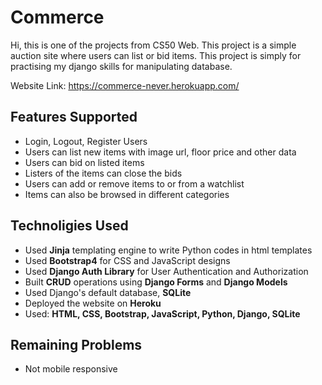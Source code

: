 <h1>Commerce</h1>
<p>Hi, this is one of the projects from CS50 Web. This project is a simple auction site where users can list or bid items. This project is simply for practising my django skills for manipulating database.</p>

Website Link: https://commerce-never.herokuapp.com/

<h2>Features Supported</h2>
<ul>
    <li>Login, Logout, Register Users</li>
    <li>Users can list new items with image url, floor price and other data</li>
    <li>Users can bid on listed items</li>
    <li>Listers of the items can close the bids</li>
    <li>Users can add or remove items to or from a watchlist</li>
    <li>Items can also be browsed in different categories</li>
</ul>

<h2>Technoligies Used</h2>
<ul>
    <li>Used <b>Jinja</b> templating engine to write Python codes in html templates</li>
    <li>Used <b>Bootstrap4</b> for CSS and JavaScript designs</li>
    <li>Used <b>Django Auth Library</b> for User Authentication and Authorization</li>
    <li>Built <b>CRUD</b> operations using <b>Django Forms</b> and <b>Django Models</b></li>
    <li>Used Django's default database, <b>SQLite</b></li>
    <li>Deployed the website on <b>Heroku</b></li>
    <li>Used: <b>HTML, CSS, Bootstrap, JavaScript, Python, Django, SQLite</b></li>
</ul>

<h2>Remaining Problems</h2>
<ul>
    <li>Not mobile responsive</li>
</ul>